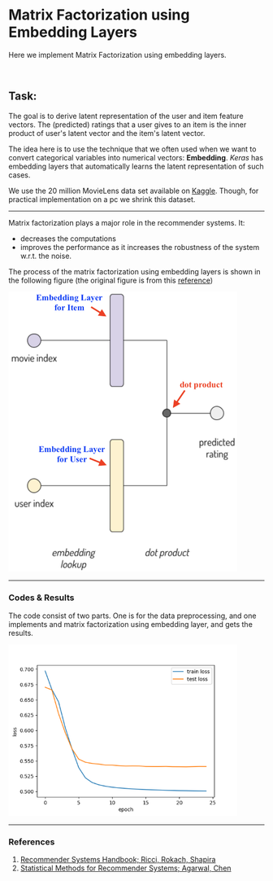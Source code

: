 # Matrix Factorization using Embedding Layers

Here we implement Matrix Factorization using embedding layers.

<br />

## Task:

The goal is to derive latent representation of the user and item feature vectors. The (predicted) ratings that a user gives to an item is the inner product of user's latent vector and the item's latent vector.

The idea here is to use the technique that we often used when we want to convert categorical variables into numerical vectors: **Embedding**. *Keras* has embedding layers that automatically learns the latent representation of such cases. 

We use the 20 million MovieLens data set available on [Kaggle](https://www.kaggle.com/grouplens/movielens-20m-dataset). Though, for practical implementation on a pc we shrink this dataset.

---

Matrix factorization plays a major role in the recommender systems. It:

- decreases the computations
- improves the performance as it increases the robustness of the system w.r.t. the noise.

The process of the matrix factorization using embedding layers is shown in the following figure (the original figure is from this [reference](https://www.kaggle.com/code/colinmorris/matrix-factorization/notebook))

<p float="left">
  <img src="/figs/MF_embedding_form.png" width="450" />
</p>



---

### Codes & Results

The code consist of two parts. One is for the data preprocessing, and one implements and matrix factorization using embedding layer, and gets the results.

<p float="left">
  <img src="/figs/MF_embedding_loss_for_train_and_test.png" width="450" />
</p>








------

### References

1. [Recommender Systems Handbook; Ricci, Rokach, Shapira](https://www.cse.iitk.ac.in/users/nsrivast/HCC/Recommender_systems_handbook.pdf)
2. [Statistical Methods for Recommender Systems; Agarwal, Chen](https://www.cambridge.org/core/books/statistical-methods-for-recommender-systems/0051A5BA0721C2C6385B2891D219ECD4)


